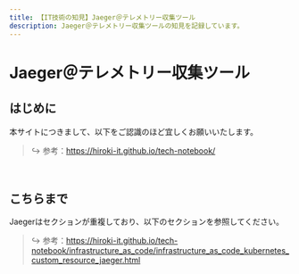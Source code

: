 ```yaml
---
title: 【IT技術の知見】Jaeger＠テレメトリー収集ツール
description: Jaeger＠テレメトリー収集ツールの知見を記録しています。
---
```


# Jaeger＠テレメトリー収集ツール

## はじめに

本サイトにつきまして、以下をご認識のほど宜しくお願いいたします。

> ↪️ 参考：https://hiroki-it.github.io/tech-notebook/

<br>

## こちらまで

Jaegerはセクションが重複しており、以下のセクションを参照してください。

> ↪️ 参考：https://hiroki-it.github.io/tech-notebook/infrastructure_as_code/infrastructure_as_code_kubernetes_custom_resource_jaeger.html

<br>
